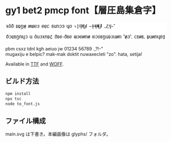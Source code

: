 # gy1 bet2 pmcp font【層圧島集倉字】

![](./sample.png)

pbm csxz tdnl kgh aeiuo jw 01234 56789 .,?!-"  
mugaxiju e belpic? mak-mak doktit nuwaxecleti "zo". hata, setija!

Available in [TTF](https://github.com/sozysozbot/gy1_bet2_pmcp_font/blob/master/fonts/gy1bet2.ttf) and [WOFF](https://github.com/sozysozbot/gy1_bet2_pmcp_font/blob/master/fonts/gy1bet2.woff).

## ビルド方法

```shell
npm install
npx tsc
node to_font.js
```

## ファイル構成

main.svg は下書き。本編画像は glyphs/ フォルダ。
